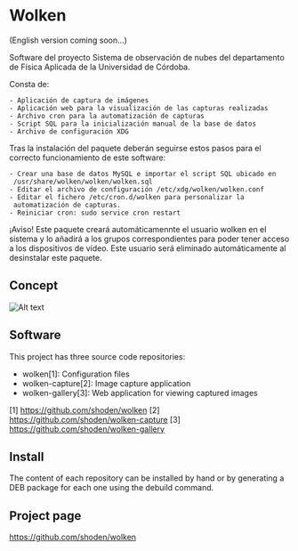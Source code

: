 # Wolken 

  (English version coming soon...)

  Software del proyecto Sistema de observación de nubes
  del departamento de Física Aplicada de la Universidad de Córdoba.

  Consta de:

    - Aplicación de captura de imágenes
    - Aplicación web para la visualización de las capturas realizadas
    - Archivo cron para la automatización de capturas
    - Script SQL para la inicialización manual de la base de datos
    - Archivo de configuración XDG

  Tras la instalación del paquete deberán seguirse estos pasos para
  el correcto funcionamiento de este software:

    - Crear una base de datos MySQL e importar el script SQL ubicado en
     /usr/share/wolken/wolken/wolken.sql
    - Editar el archivo de configuración /etc/xdg/wolken/wolken.conf
    - Editar el fichero /etc/cron.d/wolken para personalizar la
     automatización de capturas.
    - Reiniciar cron: sudo service cron restart

  ¡Aviso!
  Este paquete creará automáticamennte el usuario wolken en el sistema y
  lo añadirá a los grupos correspondientes para poder tener acceso a los
  dispositivos de vídeo. Este usuario será eliminado automáticamente al
  desinstalar este paquete.


## Concept

![Alt text](http://shoden.es/img/wolken_diagram-en.png "Wolken Diagram")


## Software

  This project has three source code repositories:

  * wolken[1]: Configuration files
  * wolken-capture[2]: Image capture application
  * wolken-gallery[3]: Web application for viewing captured images

  [1] <https://github.com/shoden/wolken>
  [2] <https://github.com/shoden/wolken-capture>
  [3] <https://github.com/shoden/wolken-gallery>


## Install

  The content of each repository can be installed by hand or by generating a DEB
  package for each one using the debuild command.


## Project page

  https://github.com/shoden/wolken
